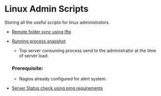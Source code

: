 # Linux Admin Scripts

Storing all the useful scripts for linux administrators.

* [Remote folder sync using lftp](https://github.com/t1819/Linux_Admin_Scripts/blob/master/src/LftpSync.sh)

* [Running process snapshot](https://github.com/t1819/Linux_Admin_Scripts/blob/master/src/RunningProcessSnapshot.sh)
    * Top server consuming process send to the administrator at the time of server load.
    ### Prerequisite:
    * Nagios already configured for alert system.

* [Server Status check using ping requirements](https://github.com/t1819/Linux_Admin_Scripts/blob/master/src/ServerStatusCheck.sh)